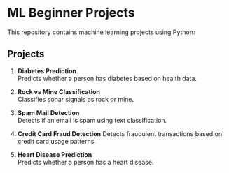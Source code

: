 # ML Beginner Projects

This repository contains machine learning projects using Python:

## Projects

1. **Diabetes Prediction**  
   Predicts whether a person has diabetes based on health data.

2. **Rock vs Mine Classification**  
   Classifies sonar signals as rock or mine.

3. **Spam Mail Detection**  
   Detects if an email is spam using text classification.

4. **Credit Card Fraud Detection**
   Detects fraudulent transactions based on credit card usage patterns.
5. **Heart Disease Prediction**  
  Predicts whether a person has a heart disease.
   


